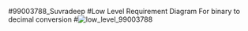 #99003788_Suvradeep
#Low Level Requirement Diagram For binary to decimal conversion
#![low_level_99003788](https://user-images.githubusercontent.com/78849542/107884731-9edd4200-6f1c-11eb-8632-0101a25ff16f.png)
